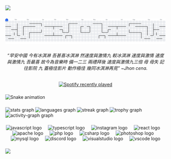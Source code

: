 <div>
  <img style="100%" src="https://capsule-render.vercel.app/api?type=waving&height=150&section=header&reversal=false&fontSize=70&fontColor=FFFFFF&fontAlign=50&fontAlignY=50&stroke=-&descSize=20&descAlign=50&descAlignY=50&textBg=false&color=FFFFF"  />
</div>

###

<picture>
  <source media="(prefers-color-scheme: dark)" srcset="https://raw.githubusercontent.com/enricmasella/enricmasella/output/pacman-contribution-graph-dark.svg">
  <source media="(prefers-color-scheme: light)" srcset="https://raw.githubusercontent.com/enricmasella/enricmasella/output/pacman-contribution-graph.svg">
  <img alt="pacman contribution graph" src="https://raw.githubusercontent.com/enricmasella/enricmasella/output/pacman-contribution-graph.svg">
</picture>

###

<h6 align="center">“早安中國  今有冰淇淋  吾甚喜冰淇淋  然速度與激情九  較冰淇淋  速度與激情  速度與激情九  吾最喜  故今為音樂時  備一二三  兩禮拜後  速度與激情九三倍  毋  毋失  記往影院  九  蓋極佳影片  動作極佳  幾同冰淇淋再見” ~Jhon cena.</h6>

###

<div align="center">
  <a href="https://open.spotify.com/user/0u3yuytf0yefzbo6zp16n16lo">
    <img src="https://spotify-recently-played-readme.vercel.app/api?user=0u3yuytf0yefzbo6zp16n16lo&count=2&unique=false" alt="Spotify recently played"  />
  </a>
</div>

###

<img src="https://raw.githubusercontent.com/enricmasella/enricmasella/output/snake.svg" alt="Snake animation" />

###

<div align="left">
  <img src="https://github-readme-stats.vercel.app/api?username=enricmasella&hide_title=false&hide_rank=false&show_icons=true&include_all_commits=true&count_private=false&disable_animations=false&theme=chartreuse-dark&locale=en&hide_border=false&order=1" height="150" alt="stats graph"  />
  <img src="https://github-readme-stats.vercel.app/api/top-langs?username=enricmasella&locale=en&hide_title=false&layout=compact&card_width=320&langs_count=5&theme=chartreuse-dark&hide_border=false&order=2" height="147" alt="languages graph"  />
  <img src="https://streak-stats.demolab.com?user=enricmasella&locale=en&mode=daily&theme=chartreuse-dark&hide_border=false&border_radius=5&date_format=M%20j%5B,%20Y%5D&order=3" height="150" alt="streak graph"  />
  <img src="https://github-profile-trophy.vercel.app?username=enricmasella&theme=dark_lover&column=-1&row=1&margin-w=8&margin-h=8&no-bg=false&no-frame=false&order=4" height="150" alt="trophy graph"  />
  <img src="https://github-readme-activity-graph.vercel.app/graph?username=enricmasella&radius=16&theme=chartreuse-dark&area=true&order=5&hide_title=true" height="300" alt="activity-graph graph"  />
</div>

###

<div align="center">
  <img src="https://cdn.jsdelivr.net/gh/devicons/devicon/icons/javascript/javascript-original.svg" height="40" alt="javascript logo"  />
  <img width="12" />
  <img src="https://cdn.jsdelivr.net/gh/devicons/devicon/icons/typescript/typescript-original.svg" height="40" alt="typescript logo"  />
  <img width="12" />
  <img src="https://cdn.simpleicons.org/instagram/E4405F" height="40" alt="instagram logo"  />
  <img width="12" />
  <img src="https://cdn.jsdelivr.net/gh/devicons/devicon/icons/react/react-original.svg" height="40" alt="react logo"  />
  <img width="12" />
  <img src="https://cdn.jsdelivr.net/gh/devicons/devicon/icons/apache/apache-original.svg" height="40" alt="apache logo"  />
  <img width="12" />
  <img src="https://cdn.jsdelivr.net/gh/devicons/devicon/icons/php/php-original.svg" height="40" alt="php logo"  />
  <img width="12" />
  <img src="https://cdn.jsdelivr.net/gh/devicons/devicon/icons/csharp/csharp-original.svg" height="40" alt="csharp logo"  />
  <img width="12" />
  <img src="https://cdn.jsdelivr.net/gh/devicons/devicon/icons/photoshop/photoshop-plain.svg" height="40" alt="photoshop logo"  />
  <img width="12" />
  <img src="https://cdn.jsdelivr.net/gh/devicons/devicon/icons/mysql/mysql-original.svg" height="40" alt="mysql logo"  />
  <img width="12" />
  <img src="https://cdn.simpleicons.org/discord/5865F2" height="40" alt="discord logo"  />
  <img width="12" />
  <img src="https://cdn.jsdelivr.net/gh/devicons/devicon/icons/visualstudio/visualstudio-plain.svg" height="40" alt="visualstudio logo"  />
  <img width="12" />
  <img src="https://cdn.jsdelivr.net/gh/devicons/devicon/icons/vscode/vscode-original.svg" height="40" alt="vscode logo"  />
</div>

###

<div>
  <img style="100%" src="https://capsule-render.vercel.app/api?type=waving&height=150&section=footer&reversal=false&fontSize=70&fontColor=FFFFFF&fontAlign=50&fontAlignY=50&stroke=-&descSize=20&descAlign=50&descAlignY=50&color=undefined"  />
</div>

###
